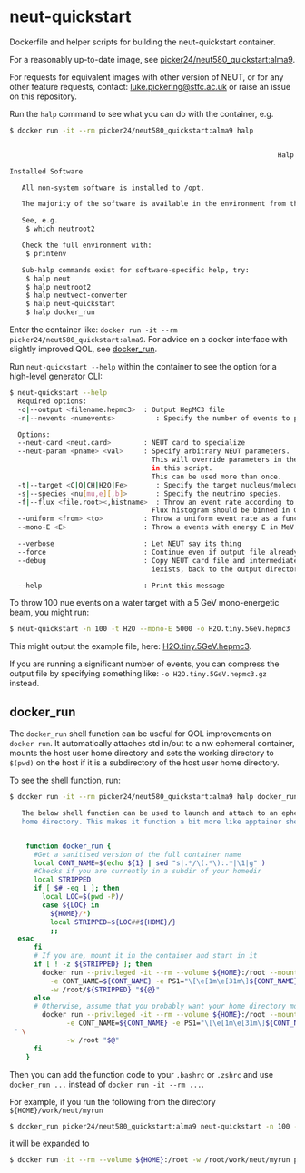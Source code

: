 # neut-quickstart

Dockerfile and helper scripts for building the neut-quickstart container.

For a reasonably up-to-date image, see [picker24/neut580_quickstart:alma9](https://hub.docker.com/repository/docker/picker24/neut580_quickstart/general).

For requests for equivalent images with other version of NEUT, or for any other feature requests, contact: luke.pickering@stfc.ac.uk or raise an issue on this repository.

Run the `halp` command to see what you can do with the container, e.g.

```bash
$ docker run -it --rm picker24/neut580_quickstart:alma9 halp


                                                                  Halp

Installed Software

   All non-system software is installed to /opt.

   The majority of the software is available in the environment from the start.

   See, e.g.
    $ which neutroot2

   Check the full environment with:
    $ printenv

   Sub-halp commands exist for software-specific help, try:
    $ halp neut
    $ halp neutroot2
    $ halp neutvect-converter
    $ halp neut-quickstart
    $ halp docker_run
```

Enter the container like: `docker run -it --rm picker24/neut580_quickstart:alma9`. 
For advice on a docker interface with slightly improved QOL, see [docker_run](#docker_run).

Run `neut-quickstart --help` within the container to see the option for a high-level generator CLI:

```bash
$ neut-quickstart --help
  Required options:
  -o|--output <filename.hepmc3>  : Output HepMC3 file
  -n|--nevents <numevents>          : Specify the number of events to process or generate.

  Options:
  --neut-card <neut.card>        : NEUT card to specialize
  --neut-param <pname> <val>     : Specify arbitrary NEUT parameters.
                                   This will override parameters in the base card or set elsewhere 
                                   in this script.
                                   This can be used more than once.
  -t|--target <C|O|CH|H2O|Fe>       : Specify the target nucleus/molecule.
  -s|--species <nu[mu,e][,b]>       : Specify the neutrino species.
  -f|--flux <file.root><,histname>  : Throw an event rate according to flux * cross section. 
                                   Flux histogram should be binned in GeV.
  --uniform <from> <to>          : Throw a uniform event rate as a function of energy in MeV.
  --mono-E <E>                   : Throw a events with energy E in MeV.

  --verbose                      : Let NEUT say its thing
  --force                        : Continue even if output file already exists
  --debug                        : Copy NEUT card file and intermediate neutvect.root file, if it
                                   iexists, back to the output directory.

  --help                         : Print this message
```

To throw 100 nue events on a water target with a 5 GeV mono-energetic beam, you might run:

```bash
$ neut-quickstart -n 100 -t H2O --mono-E 5000 -o H2O.tiny.5GeV.hepmc3
```

This might output the example file, here: [H2O.tiny.5GeV.hepmc3](H2O.tiny.5GeV.hepmc3).

If you are running a significant number of events, you can compress the output file by specifying 
something like: `-o H2O.tiny.5GeV.hepmc3.gz` instead.

## docker_run

The `docker_run` shell function can be useful for QOL improvements on `docker run`. It automatically
attaches std in/out to a nw ephemeral container, mounts the host user home directory and sets 
the working directory to `$(pwd)` on the host if it is a subdirectory of the host user home directory.

To see the shell function, run: 

```bash
$ docker run -it --rm picker24/neut580_quickstart:alma9 halp docker_run

   The below shell function can be used to launch and attach to an ephemeral docker container while bind mounting the host users'
   home directory. This makes it function a bit more like apptainer shell from a user's perspective.


    function docker_run {
      #Get a sanitised version of the full container name
      local CONT_NAME=$(echo ${1} | sed "s|.*/\(.*\):.*|\1|g" )
      #Checks if you are currently in a subdir of your homedir
      local STRIPPED
      if [ $# -eq 1 ]; then
        local LOC=$(pwd -P)/
        case ${LOC} in
          ${HOME}/*)
          local STRIPPED=${LOC##${HOME}/}
          ;;
  esac
      fi
      # If you are, mount it in the container and start in it
      if [ ! -z ${STRIPPED} ]; then
        docker run --privileged -it --rm --volume ${HOME}:/root --mount type=volume,src=docker_scratch,dst=/scratch \
          -e CONT_NAME=${CONT_NAME} -e PS1="\[\e[1m\e[31m\]${CONT_NAME}\[\e(B\e[m\]:\[\e[1m\e[32m\]\$(basename \$(pwd)) $\[\e(B\e[m\] " \
          -w /root/${STRIPPED} "${@}"
      else
      # Otherwise, assume that you probably want your home directory mounted
        docker run --privileged -it --rm --volume ${HOME}:/root --mount type=volume,src=docker_scratch,dst=/scratch \
              -e CONT_NAME=${CONT_NAME} -e PS1="\[\e[1m\e[31m\]${CONT_NAME}\[\e(B\e[m\]:\[\e[1m\e[32m\]\$(basename \$(pwd)) $\[\e(B\e[m\]
 " \
              -w /root "$@"
      fi
    }
```

Then you can add the function code to your `.bashrc` or `.zshrc` and use `docker_run ...` instead of `docker run -it --rm ...`.

For example, if you run the following from the directory `${HOME}/work/neut/myrun`

```bash
$ docker_run picker24/neut580_quickstart:alma9 neut-quickstart -n 100 -t H2O -o H2O.tiny.hepmc3
```

it will be expanded to

```bash
$ docker run -it --rm --volume ${HOME}:/root -w /root/work/neut/myrun picker24/neut580_quickstart:alma9 neut-quickstart -n 100 -t H2O -o H2O.tiny.hepmc3
```
